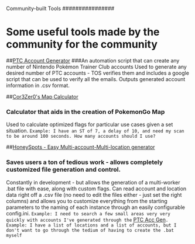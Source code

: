 Community-built Tools
################
# Some useful tools made by the community for the community

##[PTC Account Generator](https://github.com/FrostTheFox/ptc-acc-gen)
###An automation script that can create any number of Nintendo Pokémon Trainer Club accounts
Used to generate any desired number of PTC accounts - TOS verifies them and includes a google script that can be used to verify all the emails. Outputs generated account information in .csv format.

##[Cor3Zer0's Map Calculator](https://github.com/Cor3Zer0/Map-Calculator)
### Calculator that aids in the creation of PokemonGo Map

Used to calculate optimized flags for particular use cases given a set situation.
`Example: I have an ST of 7, a delay of 10, and need my scan to be around 100 seconds. How many accounts should I use?`

##[HoneySpots - Easy Multi-account-Multi-location generator](https://github.com/razorasadsid/HoneySpots)
### Saves users a ton of tedious work - allows completely customized file generation and control.
Constantly in development - but allows the generation of a multi-worker .bat file with ease, along with custom flags. Can read account and location data right off a .csv file (no need to edit the files either - just set the right columns) and allows you to customize everything from the starting parameters to the naming of each instance through an easily configurable config.ini. 
`Example: I need to search a few small areas very very quickly with accounts I've generated through the` [PTC Acc Gen](https://github.com/FrostTheFox/ptc-acc-gen)`.`
`Example: I have a list of locations and a list of accounts, but I don't want to go through the tedium of having to create the .bat myself`
